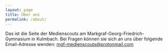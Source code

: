 ```yaml
---
layout: page
title: Über uns
permalink: /about/
---
```


Das ist die Seite der Medienscouts am Markgraf-Georg-Friedrich-Gymnasium in Kulmbach. Bei Fragen
können sie sich an uns über folgende Email-Adresse wenden: <mgf-medienscouts@protonmail.com>